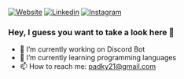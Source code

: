 [![Website](https://img.shields.io/badge/-MySite-Purple?style=for-the-badge&logo=Chrome&logoColor=white&link=https://github.com/padky21)](https://github.com/padky21)
[![Linkedin](https://img.shields.io/badge/LinkedIn-%230077B5.svg?&style=for-the-badge&logo=linkedin&logoColor=white)](https://www.linkedin.com/in/vasco-teixeira-2320031b7/)
[![Instagram](https://img.shields.io/badge/Insta-%23E4405F.svg?&style=for-the-badge&logo=instagram&logoColor=white)](https://www.instagram.com/vaaasco_2/)

### Hey, I guess you want to take a look here 👋

- 🔭 I’m currently working on Discord Bot
- 🌱 I’m currently learning programming languages
- 📫 How to reach me: padky21@gmail.com
